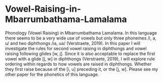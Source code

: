 # Vowel-Raising-in-Mbarrumbathama-Lamalama
Phonology (Vowel Raising) in Mbarrumbathama Lamalama. In this language there seems to be a very wide use of vowels but only three phonemes /i, a, u/  and two diphthongs /ia, ua/ (Verstraete, 2019). In this paper I will investigate the rules for second  vowel raising in diphthongs and vowel raising following glides [w, j]. Since it is also acceptable  to replace the first vowel with a glide [j, w] in diphthongs (Verstraete, 2019), I will explore rule  ordering within regards to how vowels are raised in diphthongs. Whether they first raise because  of the [i, u] preceding it, or the [j, w]. Please see my other paper for the phonetics of this language.
